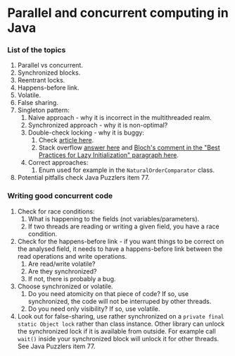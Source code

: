 # Parallel and concurrent computing in Java

### List of the topics

1. Parallel vs concurrent.
2. Synchronized blocks.
3. Reentrant locks.
4. Happens-before link.
5. Volatile.
6. False sharing.
7. Singleton pattern:
   1. Naive approach - why it is incorrect in the multithreaded realm.
   2. Synchronized approach - why it is non-optimal?
   3. Double-check locking - why it is buggy:
      1. Check [article here](https://www.cs.umd.edu/~pugh/java/memoryModel/DoubleCheckedLocking.html).
      2. Stack overflow [answer here](https://stackoverflow.com/a/3580658) and [Bloch's comment in the "Best Practices for Lazy Initialization" paragraph here](https://www.oracle.com/technical-resources/articles/javase/bloch-effective-08-qa.html).
   4. Correct approaches:
      1. Enum used for example in the `NaturalOrderComparator` class.
8. Potential pitfalls check Java Puzzlers item 77.

### Writing good concurrent code

1. Check for race conditions:
   1. What is happening to the fields (not variables/parameters).
   2. If two threads are reading or writing a given field, you have a race condition.
2. Check for the happens-before link - if you want things to be correct on the analysed field, it needs to have a happens-before link between the read operations and write operations.
   1. Are read/write volatile?
   2. Are they synchronized?
   3. If not, there is probably a bug.
3. Choose synchronized or volatile.
   1. Do you need atomicity on that piece of code? If so, use synchronized, the code will not be interruped by other threads.
   2. Do you need only visibility? If so, use volatile.
4. Look out for false-sharing, use rather synchronized on a `private final static Object lock` rather than class instance.
   Other library can unlock the synchronized lock if it is available from outside. For example call `wait()` inside your synchronized block will unlock it for other threads. See Java Puzzlers item 77.